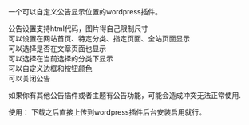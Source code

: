 一个可以自定义公告显示位置的wordpress插件。


公告设置支持html代码，图片得自己限制尺寸<br>
可以设置在网站首页、特定分类、指定页面、全站页面显示<br>
可以选择是否在文章页面也显示<br>
可以选择在当前选择的分类下显示<br>
可以自定义边框和按钮颜色<br>
可以关闭公告

如果你有其他公告插件或者主题有公告功能，可能会造成冲突无法正常使用.

使用：
下载之后直接上传到wordpress插件后台安装启用就行。


